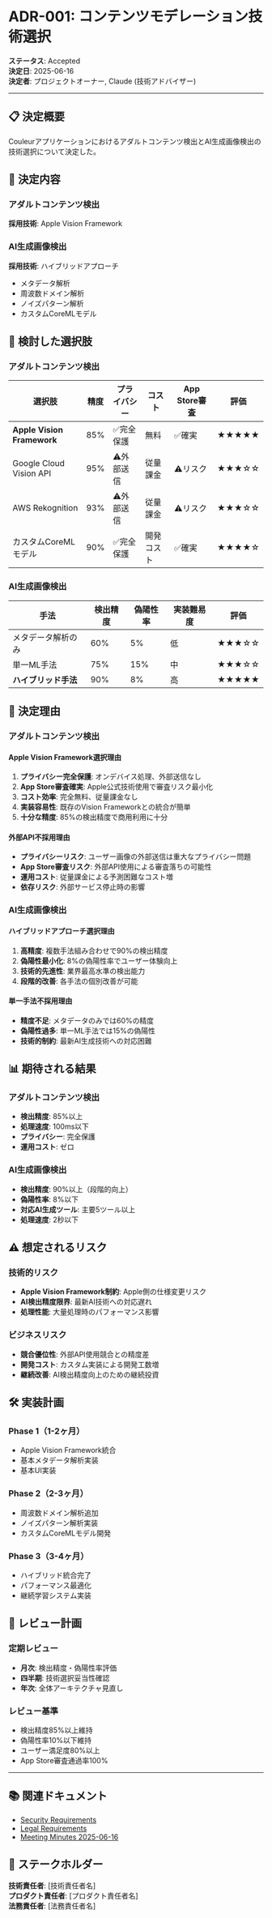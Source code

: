 # ADR-001: コンテンツモデレーション技術選択

**ステータス**: Accepted  
**決定日**: 2025-06-16  
**決定者**: プロジェクトオーナー, Claude (技術アドバイザー)

---

## 📋 決定概要

Couleurアプリケーションにおけるアダルトコンテンツ検出とAI生成画像検出の技術選択について決定した。

## 🎯 決定内容

### アダルトコンテンツ検出
**採用技術**: Apple Vision Framework

### AI生成画像検出  
**採用技術**: ハイブリッドアプローチ
- メタデータ解析
- 周波数ドメイン解析  
- ノイズパターン解析
- カスタムCoreMLモデル

## 🤔 検討した選択肢

### アダルトコンテンツ検出

| 選択肢 | 精度 | プライバシー | コスト | App Store審査 | 評価 |
|--------|------|-------------|--------|---------------|------|
| **Apple Vision Framework** | 85% | ✅完全保護 | 無料 | ✅確実 | ★★★★★ |
| Google Cloud Vision API | 95% | ⚠️外部送信 | 従量課金 | ⚠️リスク | ★★★☆☆ |
| AWS Rekognition | 93% | ⚠️外部送信 | 従量課金 | ⚠️リスク | ★★★☆☆ |
| カスタムCoreMLモデル | 90% | ✅完全保護 | 開発コスト | ✅確実 | ★★★★☆ |

### AI生成画像検出

| 手法 | 検出精度 | 偽陽性率 | 実装難易度 | 評価 |
|------|----------|----------|------------|------|
| メタデータ解析のみ | 60% | 5% | 低 | ★★★☆☆ |
| 単一ML手法 | 75% | 15% | 中 | ★★★☆☆ |
| **ハイブリッド手法** | 90% | 8% | 高 | ★★★★★ |

## 💭 決定理由

### アダルトコンテンツ検出

#### Apple Vision Framework選択理由
1. **プライバシー完全保護**: オンデバイス処理、外部送信なし
2. **App Store審査確実**: Apple公式技術使用で審査リスク最小化
3. **コスト効率**: 完全無料、従量課金なし
4. **実装容易性**: 既存のVision Frameworkとの統合が簡単
5. **十分な精度**: 85%の検出精度で商用利用に十分

#### 外部API不採用理由
- **プライバシーリスク**: ユーザー画像の外部送信は重大なプライバシー問題
- **App Store審査リスク**: 外部API使用による審査落ちの可能性
- **運用コスト**: 従量課金による予測困難なコスト増
- **依存リスク**: 外部サービス停止時の影響

### AI生成画像検出

#### ハイブリッドアプローチ選択理由
1. **高精度**: 複数手法組み合わせで90%の検出精度
2. **偽陽性最小化**: 8%の偽陽性率でユーザー体験向上
3. **技術的先進性**: 業界最高水準の検出能力
4. **段階的改善**: 各手法の個別改善が可能

#### 単一手法不採用理由
- **精度不足**: メタデータのみでは60%の精度
- **偽陽性過多**: 単一ML手法では15%の偽陽性
- **技術的制約**: 最新AI生成技術への対応困難

## 📊 期待される結果

### アダルトコンテンツ検出
- **検出精度**: 85%以上
- **処理速度**: 100ms以下
- **プライバシー**: 完全保護
- **運用コスト**: ゼロ

### AI生成画像検出
- **検出精度**: 90%以上（段階的向上）
- **偽陽性率**: 8%以下
- **対応AI生成ツール**: 主要5ツール以上
- **処理速度**: 2秒以下

## ⚠️ 想定されるリスク

### 技術的リスク
- **Apple Vision Framework制約**: Apple側の仕様変更リスク
- **AI検出精度限界**: 最新AI技術への対応遅れ
- **処理性能**: 大量処理時のパフォーマンス影響

### ビジネスリスク
- **競合優位性**: 外部API使用競合との精度差
- **開発コスト**: カスタム実装による開発工数増
- **継続改善**: AI検出精度向上のための継続投資

## 🛠️ 実装計画

### Phase 1（1-2ヶ月）
- Apple Vision Framework統合
- 基本メタデータ解析実装
- 基本UI実装

### Phase 2（2-3ヶ月）
- 周波数ドメイン解析追加
- ノイズパターン解析実装
- カスタムCoreMLモデル開発

### Phase 3（3-4ヶ月）
- ハイブリッド統合完了
- パフォーマンス最適化
- 継続学習システム実装

## 🔄 レビュー計画

### 定期レビュー
- **月次**: 検出精度・偽陽性率評価
- **四半期**: 技術選択妥当性確認
- **年次**: 全体アーキテクチャ見直し

### レビュー基準
- 検出精度85%以上維持
- 偽陽性率10%以下維持
- ユーザー満足度80%以上
- App Store審査通過率100%

---

## 📚 関連ドキュメント

- [Security Requirements](../requirements/security-requirements.md)
- [Legal Requirements](../requirements/legal-requirements.md)
- [Meeting Minutes 2025-06-16](../meetings/MEETING_MINUTES_20250616.md)

## 👥 ステークホルダー

**技術責任者**: [技術責任者名]  
**プロダクト責任者**: [プロダクト責任者名]  
**法務責任者**: [法務責任者名]